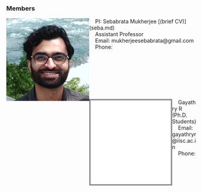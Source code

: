 ### Members

<img align="left" src="images/me.jpeg" width="220"/>
&nbsp;&nbsp;&nbsp;&nbsp;PI: Sebabrata Mukherjee [(brief CV)](seba.md) <br/>
&nbsp;&nbsp;&nbsp;&nbsp;Assistant Professor <br/>
&nbsp;&nbsp;&nbsp;&nbsp;Email: mukherjeesebabrata@gmail.com <br/>
&nbsp;&nbsp;&nbsp;&nbsp;Phone: <br />

<br><br/>
<br><br/>
<br><br/>

<img align="left" src="imageN/noimage.png" width="220"/>
&nbsp;&nbsp;&nbsp;&nbsp;Gayathry R (Ph.D. Students) <br/>
&nbsp;&nbsp;&nbsp;&nbsp;Email: gayathryr@iisc.ac.in <br/>
&nbsp;&nbsp;&nbsp;&nbsp;Phone: <br />

<br><br/>
<br><br/>
<br><br/>
